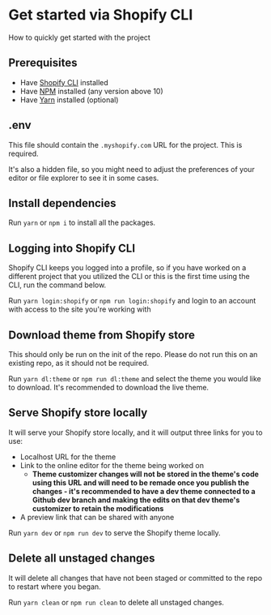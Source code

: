 # Get started via Shopify CLI

How to quickly get started with the project

## Prerequisites

-   Have [Shopify CLI](https://shopify.dev/themes/tools/cli/installation) installed
-   Have [NPM](https://nodejs.org/en/download/) installed (any version above 10)
-   Have [Yarn](https://classic.yarnpkg.com/lang/en/docs/install/#mac-stable) installed (optional)

## .env

This file should contain the `.myshopify.com` URL for the project. This is required.

It's also a hidden file, so you might need to adjust the preferences of your editor or file explorer to see it in some cases.

## Install dependencies

Run `yarn` or `npm i` to install all the packages.

## Logging into Shopify CLI

Shopify CLI keeps you logged into a profile, so if you have worked on a different project that you utilized the CLI or this is the first time using the CLI, run the command below.

Run `yarn login:shopify` or `npm run login:shopify` and login to an account with access to the site you're working with

## Download theme from Shopify store

This should only be run on the init of the repo. Please do not run this on an existing repo, as it should not be required.

Run `yarn dl:theme` or `npm run dl:theme` and select the theme you would like to download. It's recommended to download the live theme.

## Serve Shopify store locally

It will serve your Shopify store locally, and it will output three links for you to use:

-   Localhost URL for the theme
-   Link to the online editor for the theme being worked on
    -   **Theme customizer changes will not be stored in the theme's code using this URL and will need to be remade once you publish the changes - it's recommended to have a dev theme connected to a Github dev branch and making the edits on that dev theme's customizer to retain the modifications**
-   A preview link that can be shared with anyone

Run `yarn dev` or `npm run dev` to serve the Shopify theme locally.

## Delete all unstaged changes

It will delete all changes that have not been staged or committed to the repo to restart where you began.

Run `yarn clean` or `npm run clean` to delete all unstaged changes.
